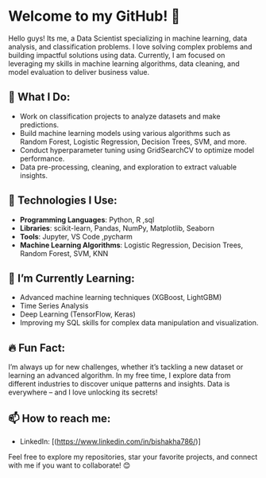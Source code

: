 
# Welcome to my GitHub! 👋

Hello guys! Its me, a Data Scientist specializing in machine learning, data analysis, and classification problems. I love solving complex problems and building impactful solutions using data. Currently, I am focused on leveraging my skills in machine learning algorithms, data cleaning, and model evaluation to deliver business value.

## 🚀 What I Do:
- Work on classification projects to analyze datasets and make predictions.
- Build machine learning models using various algorithms such as Random Forest, Logistic Regression, Decision Trees, SVM, and more.
- Conduct hyperparameter tuning using GridSearchCV to optimize model performance.
- Data pre-processing, cleaning, and exploration to extract valuable insights.

## 🧰 Technologies I Use:
- **Programming Languages**: Python, R ,sql
- **Libraries**: scikit-learn, Pandas, NumPy, Matplotlib, Seaborn
- **Tools**: Jupyter, VS Code ,pycharm
- **Machine Learning Algorithms**: Logistic Regression, Decision Trees, Random Forest, SVM, KNN

## 🌱 I’m Currently Learning:
- Advanced machine learning techniques (XGBoost, LightGBM)
- Time Series Analysis
- Deep Learning (TensorFlow, Keras)
- Improving my SQL skills for complex data manipulation and visualization.

## 🔥 Fun Fact:
I’m always up for new challenges, whether it’s tackling a new dataset or learning an advanced algorithm. In my free time, I explore data from different industries to discover unique patterns and insights. Data is everywhere – and I love unlocking its secrets!

## 📫 How to reach me:
- LinkedIn: [(https://www.linkedin.com/in/bishakha786/)]

Feel free to explore my repositories, star your favorite projects, and connect with me if you want to collaborate! 😊
